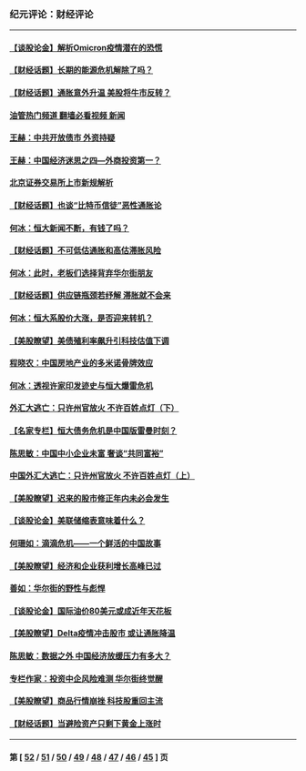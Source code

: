 ### 纪元评论：财经评论
---
#### [【谈股论金】解析Omicron疫情潜在的恐慌](../../pages/nsc1026/n13403704.md?12060330) 
#### [【财经话题】长期的能源危机解除了吗？](../../pages/nsc1026/n13378041.md?12060330) 
#### [【财经话题】通胀意外升温 美股将牛市反转？](../../pages/nsc1026/n13370659.md?12060330) 
#### [油管热门频道 翻墙必看视频 新闻](ok?12060330)
#### [王赫：中共开放债市 外资持疑](../../pages/nsc1026/n13366203.md?12060330) 
#### [王赫：中国经济迷思之四—外商投资第一？](../../pages/nsc1026/n13354150.md?12060330) 
#### [北京证券交易所上市新规解析](../../pages/nsc1026/n13348292.md?12060330) 
#### [【财经话题】也谈“比特币信徒”恶性通胀论](../../pages/nsc1026/n13331972.md?12060330) 
#### [何冰：恒大新闻不断，有钱了吗？](../../pages/nsc1026/n13325002.md?12060330) 
#### [【财经话题】不可低估通胀和高估滞胀风险](../../pages/nsc1026/n13300505.md?12060330) 
#### [何冰：此时，老板们选择背弃华尔街朋友](../../pages/nsc1026/n13295291.md?12060330) 
#### [【财经话题】供应链瓶颈若纾解 滞胀就不会来](../../pages/nsc1026/n13286759.md?12060330) 
#### [何冰：恒大系股价大涨，是否迎来转机？](../../pages/nsc1026/n13276822.md?12060330) 
#### [【美股瞭望】美债殖利率飙升引科技估值下调](../../pages/nsc1026/n13267775.md?12060330) 
#### [程晓农：中国房地产业的多米诺骨牌效应](../../pages/nsc1026/n13259673.md?12060330) 
#### [何冰：透视许家印发迹史与恒大爆雷危机](../../pages/nsc1026/n13253937.md?12060330) 
#### [外汇大逃亡：只许州官放火 不许百姓点灯（下）](../../pages/nsc1026/n13245748.md?12060330) 
#### [【名家专栏】恒大债务危机是中国版雷曼时刻？](../../pages/nsc1026/n13242613.md?12060330) 
#### [陈思敏：中国中小企业未富 奢谈“共同富裕”](../../pages/nsc1026/n13241213.md?12060330) 
#### [中国外汇大逃亡：只许州官放火 不许百姓点灯（上）](../../pages/nsc1026/n13228773.md?12060330) 
#### [【美股瞭望】迟来的股市修正年内未必会发生](../../pages/nsc1026/n13223100.md?12060330) 
#### [【谈股论金】美联储缩表意味着什么？](../../pages/nsc1026/n13174610.md?12060330) 
#### [何珊如：滴滴危机——一个鲜活的中国故事](../../pages/nsc1026/n13151962.md?12060330) 
#### [【美股瞭望】经济和企业获利增长高峰已过](../../pages/nsc1026/n13134466.md?12060330) 
#### [善如：华尔街的野性与彪悍](../../pages/nsc1026/n13112664.md?12060330) 
#### [【谈股论金】国际油价80美元或成近年天花板](../../pages/nsc1026/n13108524.md?12060330) 
#### [【美股瞭望】Delta疫情冲击股市 或让通胀降温](../../pages/nsc1026/n13100297.md?12060330) 
#### [陈思敏：数据之外 中国经济放缓压力有多大？](../../pages/nsc1026/n13085576.md?12060330) 
#### [专栏作家：投资中企风险难测 华尔街终觉醒](../../pages/nsc1026/n13079366.md?12060330) 
#### [【美股瞭望】商品行情崩挫 科技股重回主流](../../pages/nsc1026/n13029798.md?12060330) 
#### [【财经话题】当避险资产只剩下黄金上涨时](../../pages/nsc1026/n12975626.md?12060330) 

---
#### 第 [ [52](./52.md?12060330) / [51](./51.md?12060330) / [50](./50.md?12060330) / [49](./49.md?12060330) / [48](./48.md?12060330) / [47](./47.md?12060330) / [46](./46.md?12060330) / [45](./45.md?12060330) ] 页
